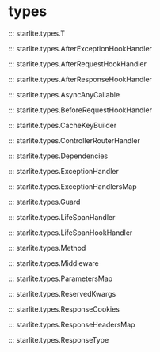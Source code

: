 # types

::: starlite.types.T

::: starlite.types.AfterExceptionHookHandler

::: starlite.types.AfterRequestHookHandler

::: starlite.types.AfterResponseHookHandler

::: starlite.types.AsyncAnyCallable

::: starlite.types.BeforeRequestHookHandler

::: starlite.types.CacheKeyBuilder

::: starlite.types.ControllerRouterHandler

::: starlite.types.Dependencies

::: starlite.types.ExceptionHandler

::: starlite.types.ExceptionHandlersMap

::: starlite.types.Guard

::: starlite.types.LifeSpanHandler

::: starlite.types.LifeSpanHookHandler

::: starlite.types.Method

::: starlite.types.Middleware

::: starlite.types.ParametersMap

::: starlite.types.ReservedKwargs

::: starlite.types.ResponseCookies

::: starlite.types.ResponseHeadersMap

::: starlite.types.ResponseType
